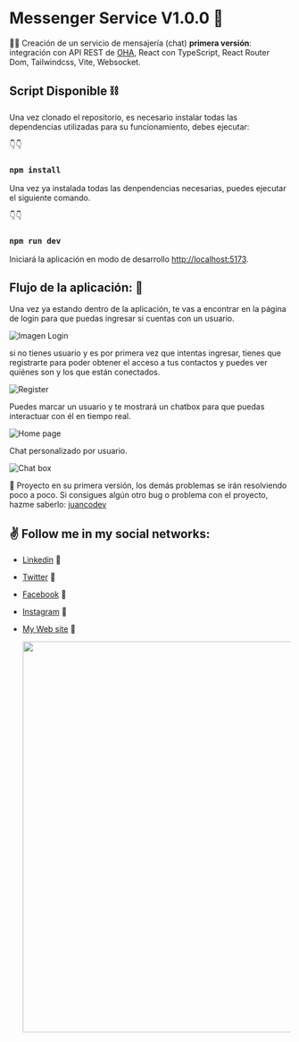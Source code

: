 # Messenger Service V1.0.0 📨

👨‍💻 Creación de un servicio de mensajería (chat) **primera versión**: integración con API REST de [OHA](https://oha.ai/), React con TypeScript, React Router Dom, Tailwindcss, Vite, Websocket.

## Script Disponible ⛓

Una vez clonado el repositorio, es necesario instalar todas las dependencias utilizadas para su funcionamiento, debes ejecutar:

👇👇

### `npm install`

Una vez ya instalada todas las denpendencias necesarias, puedes ejecutar el siguiente comando.

👇👇

### `npm run dev`

Iniciará la aplicación en modo de desarrollo [http://localhost:5173](http://localhost:5173).

## Flujo de la aplicación: 🚀

Una vez ya estando dentro de la aplicación, te vas a encontrar en la página de login para que puedas ingresar si cuentas con un usuario.

![Imagen Login](https://res.cloudinary.com/juancms98/image/upload/v1686637444/Captura_desde_2023-06-13_02-17-19_nytpch.png)

si no tienes usuario y es por primera vez que intentas ingresar, tienes que registrarte para poder obtener el acceso a tus contactos y puedes ver quiénes son y los que están conectados.

![Register](https://res.cloudinary.com/juancms98/image/upload/v1686637444/Captura_desde_2023-06-13_02-19-05_oe4lvl.png)

Puedes marcar un usuario y te mostrará un chatbox para que puedas interactuar con él en tiempo real.

![Home page](https://res.cloudinary.com/juancms98/image/upload/v1686637431/Captura_desde_2023-06-13_02-19-49_nsloar.png)

Chat personalizado por usuario.

![Chat box](https://res.cloudinary.com/juancms98/image/upload/v1686637429/Captura_desde_2023-06-13_02-20-20_qq1mzu.png)

🔴 Proyecto en su primera versión, los demás problemas se irán resolviendo poco a poco. Si consigues algún otro bug o problema con el proyecto, hazme saberlo: [juancodev](https://twitter.com/juancodev_)

## ✌️ Follow me in my social networks:

- [Linkedin](https://www.linkedin.com/in/juancodev/) 🚀
- [Twitter](https://twitter.com/juancodev_) 🚀
- [Facebook](https://www.facebook.com/juancodev) 🚀
- [Instagram](https://www.instagram.com/juancodev/) 🚀
- [My Web site](https://juancodev.github.io/Portfolio/) 🚀

  <img src="https://res.cloudinary.com/juancms98/image/upload/v1630885661/juancms98_yzbssj.png" width="700" heigth="700">
